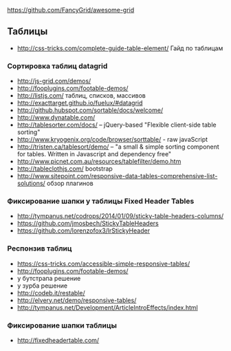https://github.com/FancyGrid/awesome-grid

## Таблицы
+ http://css-tricks.com/complete-guide-table-element/ Гайд по таблицам

### Сортировка таблиц datagrid
+ http://js-grid.com/demos/
+ http://fooplugins.com/footable-demos/
+ http://listjs.com/ таблиц, списков, массивов
+ http://exacttarget.github.io/fuelux/#datagrid
+ http://github.hubspot.com/sortable/docs/welcome/
+ http://www.dynatable.com/
+ http://tablesorter.com/docs/ – jQuery-based "Flexible client-side table sorting"
+ http://www.kryogenix.org/code/browser/sorttable/ - raw javaScript
+ http://tristen.ca/tablesort/demo/ – "a small & simple sorting component for tables. Written in Javascript and dependency free"
+ http://www.picnet.com.au/resources/tablefilter/demo.htm 
+ http://tableclothjs.com/ bootstrap
+ http://www.sitepoint.com/responsive-data-tables-comprehensive-list-solutions/ обзор плагинов

### Фиксирование шапки у таблицы Fixed Header Tables
+ http://tympanus.net/codrops/2014/01/09/sticky-table-headers-columns/ 
+ https://github.com/jmosbech/StickyTableHeaders
+ https://github.com/lorenzofox3/lrStickyHeader

### Респонзив таблиц
+ https://css-tricks.com/accessible-simple-responsive-tables/
+ http://fooplugins.com/footable-demos/
+ у бутстрапа решение
+ у зурба решение
+ http://codeb.it/restable/
+ http://elvery.net/demo/responsive-tables/
+ http://tympanus.net/Development/ArticleIntroEffects/index.html

### Фиксирование шапки таблицы
+ http://fixedheadertable.com/
